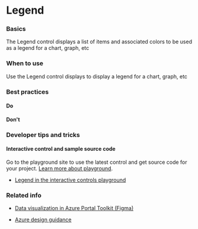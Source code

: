 ﻿# Legend

 
<a name="basics"></a>
### Basics
The Legend control displays a list of items and associated colors to be used as a legend for a chart, graph, etc


<!-- TODO get an IMAGE to embed here -->

<!-- TODO get an SAMPLE CODE to embed here -->

 
<a name="when-to-use"></a>
### When to use
Use the Legend control displays to display a legend for a chart, graph, etc


 
<a name="best-practices"></a>
### Best practices

<a name="best-practices-do"></a>
#### Do

<!-- TODO need Do's -->

<a name="best-practices-don-t"></a>
#### Don&#39;t

<!-- TODO need Don'ts -->



 
<a name="developer-tips-and-tricks"></a>
### Developer tips and tricks



<a name="developer-tips-and-tricks-interactive-control-and-sample-source-code"></a>
#### Interactive control and sample source code
Go to the playground site to use the latest control and get source code for your project.  [Learn more about playground](./top-extensions-controls-playground.md).

*  <a href="https://ms.portal.azure.com/?Microsoft_Azure_Playground=true#blade/Microsoft_Azure_Playground/ControlsIndexBlade/Legend_create_Playground" target="_blank">Legend in the interactive controls playground</a>



 
<a name="related-info"></a>
### Related info

* <a href="https://www.figma.com/file/Bwn8rmUOYtnPRwA3JoQTBn/Azure-Portal-Toolkit?node-id=3759%3A411280" target="_blank">Data visualization in Azure Portal Toolkit (Figma)</a>

* [Azure design guidance](http://aka.ms/portalfx/design)


